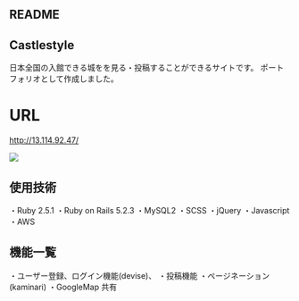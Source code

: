 ## README

 ## Castlestyle
日本全国の入館できる城をを見る・投稿することができるサイトです。  ポートフォリオとして作成しました。
# URL
<http://13.114.92.47/>

![](https://i.gyazo.com/2a1a23c249a4281f20703328a6427015.jpg)

## 使用技術

・Ruby 2.5.1  ・Ruby on Rails 5.2.3  ・MySQL2  ・SCSS  ・jQuery  ・Javascript  ・AWS

## 機能一覧

・ユーザー登録、ログイン機能(devise)、  ・投稿機能  ・ページネーション(kaminari)  ・GoogleMap 共有


